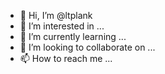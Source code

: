 - 👋 Hi, I’m @ltplank
- 👀 I’m interested in ...
- 🌱 I’m currently learning ...
- 💞️ I’m looking to collaborate on ...
- 📫 How to reach me ...

<!---
ltplank/ltplank is a ✨ special ✨ repository because its `README.md` (this file) appears on your GitHub profile.
You can click the Preview link to take a look at your changes.
--->
